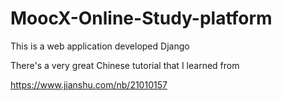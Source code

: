 # MoocX-Online-Study-platform
This is a web application developed Django


There's a very great Chinese tutorial that I learned from

https://www.jianshu.com/nb/21010157
